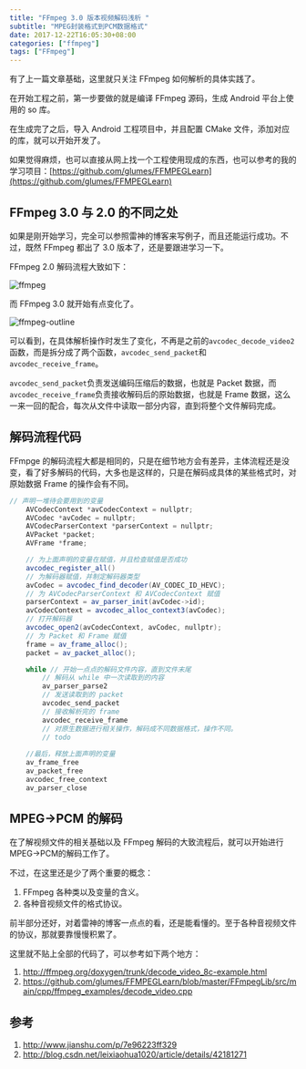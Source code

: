 ```yaml
---
title: "FFmpeg 3.0 版本视频解码浅析 "
subtitle: "MPEG封装格式到PCM数据格式"
date: 2017-12-22T16:05:30+08:00
categories: ["ffmpeg"]
tags: ["FFmpeg"]
---
```



有了上一篇文章基础，这里就只关注 FFmpeg 如何解析的具体实践了。 

在开始工程之前，第一步要做的就是编译 FFmpeg 源码，生成 Android 平台上使用的 so 库。

在生成完了之后，导入 Android 工程项目中，并且配置 CMake 文件，添加对应的库，就可以开始开发了。

<!--more-->

如果觉得麻烦，也可以直接从网上找一个工程使用现成的东西，也可以参考的我的学习项目：[https://github.com/glumes/FFMPEGLearn](https://github.com/glumes/FFMPEGLearn)

## FFmpeg 3.0 与 2.0 的不同之处

如果是刚开始学习，完全可以参照雷神的博客来写例子，而且还能运行成功。不过，既然 FFmpeg 都出了 3.0 版本了，还是要跟进学习一下。

FFmpeg 2.0 解码流程大致如下：

![ffmpeg](http://7xqe3m.com1.z0.glb.clouddn.com/ffmpeg.png)

而 FFmpeg 3.0 就开始有点变化了。

![ffmpeg-outline](http://7xqe3m.com1.z0.glb.clouddn.com/ffmpeg3.0-outline.png)

可以看到，在具体解析操作时发生了变化，不再是之前的`avcodec_decode_video2`函数，而是拆分成了两个函数，`avcodec_send_packet`和`avcodec_receive_frame`。

`avcodec_send_packet`负责发送编码压缩后的数据，也就是 Packet 数据，而`avcodec_receive_frame`负责接收解码后的原始数据，也就是 Frame 数据，这么一来一回的配合，每次从文件中读取一部分内容，直到将整个文件解码完成。

## 解码流程代码

FFmpge 的解码流程大都是相同的，只是在细节地方会有差异，主体流程还是没变，看了好多解码的代码，大多也是这样的，只是在解码成具体的某些格式时，对原始数据 Frame 的操作会有不同。

``` java
// 声明一堆待会要用到的变量
    AVCodecContext *avCodecContext = nullptr;
    AVCodec *avCodec = nullptr;
    AVCodecParserContext *parserContext = nullptr;
    AVPacket *packet;
    AVFrame *frame;

    // 为上面声明的变量在赋值，并且检查赋值是否成功
	avcodec_register_all()
	// 为解码器赋值，并制定解码器类型
	avCodec = avcodec_find_decoder(AV_CODEC_ID_HEVC);
	// 为 AVCodecParserContext 和 AVCodecContext 赋值
	parserContext = av_parser_init(avCodec->id);
	avCodecContext = avcodec_alloc_context3(avCodec);
	// 打开解码器
	avcodec_open2(avCodecContext, avCodec, nullptr);
	// 为 Packet 和 Frame 赋值
    frame = av_frame_alloc();
    packet = av_packet_alloc();

    while // 开始一点点的解码文件内容，直到文件末尾
    	// 解码从 while 中一次读取到的内容
    	av_parser_parse2
    	// 发送读取到的 packet
    	avcodec_send_packet
    	// 接收解析完的 frame
    	avcodec_receive_frame
		// 对原生数据进行相关操作，解码成不同数据格式，操作不同。
		// todo
	
	//最后，释放上面声明的变量
	av_frame_free
	av_packet_free
	avcodec_free_context
	av_parser_close

```

## MPEG->PCM 的解码

在了解视频文件的相关基础以及 FFmpeg 解码的大致流程后，就可以开始进行 MPEG->PCM的解码工作了。

不过，在这里还是少了两个重要的概念：

1. FFmpeg 各种类以及变量的含义。
2. 各种音视频文件的格式协议。

前半部分还好，对着雷神的博客一点点的看，还是能看懂的。至于各种音视频文件的协议，那就要靠慢慢积累了。

这里就不贴上全部的代码了，可以参考如下两个地方：

1. http://ffmpeg.org/doxygen/trunk/decode_video_8c-example.html
2. https://github.com/glumes/FFMPEGLearn/blob/master/FFmpegLib/src/main/cpp/ffmpeg_examples/decode_video.cpp


## 参考

1. http://www.jianshu.com/p/7e96223ff329
2. http://blog.csdn.net/leixiaohua1020/article/details/42181271

